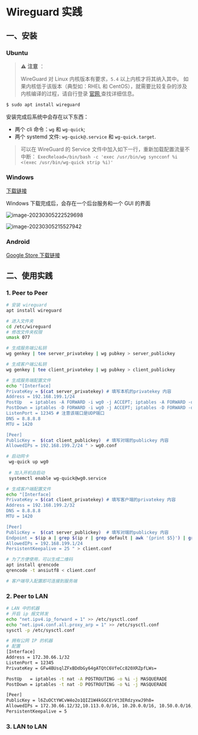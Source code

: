 # Wireguard 实践

## 一、安装

### Ubuntu

> ⚠️ **注意** ：
>
> WireGuard 对 Linux 内核版本有要求，`5.4` 以上内核才将其纳入其中。
> 如果内核低于该版本（典型如：RHEL 和 CentOS），就需要比较复杂的涉及内核编译的过程，请自行登录 [官网 ](https://www.wireguard.com/install/)查找详细信息。

```bash
$ sudo apt install wireguard
```

安装完成后系统中会存在以下东西：

- 两个 cli 命令：`wg` 和 `wg-quick`;
- 两个 systemd 文件: `wg-quick@.service` 和 `wg-quick.target`.

> 可以在 WireGuard 的 Service 文件中加入如下一行，重新加载配置流量不中断：
> `ExecReload=/bin/bash -c 'exec /usr/bin/wg syncconf %i <(exec /usr/bin/wg-quick strip %i)'`

### Windows

[下载链接](https://download.wireguard.com/windows-client/wireguard-installer.exe)

Windows 下载完成后，会存在一个后台服务和一个 GUI 的界面

![image-20230305222529698](http://blog-img-figure.oss-cn-chengdu.aliyuncs.com/img/image-20230305222529698.png)

![image-20230305215527942](http://blog-img-figure.oss-cn-chengdu.aliyuncs.com/img/image-20230305215527942.png)

### Android

[Google Store 下载链接](https://play.google.com/store/apps/details?id=com.wireguard.android)

## 二、使用实践

### 1. Peer to Peer

```bash
# 安装 wireguard
apt install wireguard

# 进入文件夹
cd /etc/wireguard
# 修改文件夹权限
umask 077

# 生成服务端公私钥
wg genkey | tee server_privatekey | wg pubkey > server_publickey

# 生成客户端公私钥
wg genkey | tee client_privatekey | wg pubkey > client_publickey

# 生成服务端配置文件
echo "[Interface]
PrivateKey = $(cat server_privatekey) # 填写本机的privatekey 内容
Address = 192.168.199.1/24
PostUp   = iptables -A FORWARD -i wg0 -j ACCEPT; iptables -A FORWARD -o $(ip r | grep default | awk '{print $5}') -j ACCEPT; iptables -t nat -A POSTROUTING -o eth0 -j MASQUERADE
PostDown = iptables -D FORWARD -i wg0 -j ACCEPT; iptables -D FORWARD -o $(ip r | grep default | awk '{print $5}') -j ACCEPT; iptables -t nat -D POSTROUTING -o eth0 -j MASQUERADE
ListenPort = 12345 # 注意该端口是UDP端口
DNS = 8.8.8.8
MTU = 1420

[Peer]
PublicKey =  $(cat client_publickey)  # 填写对端的publickey 内容
AllowedIPs = 192.168.199.2/24 " > wg0.conf

# 启动网卡
 wg-quick up wg0
 
 # 加入开机自启动
 systemctl enable wg-quick@wg0.service

# 生成客户端配置文件
echo "[Interface]
PrivateKey = $(cat client_privatekey) # 填写客户端的privatekey 内容
Address = 192.168.199.2/32
DNS = 8.8.8.8
MTU = 1420

[Peer]
PublicKey =  $(cat server_publickey)  # 填写对端的publickey 内容
Endpoint = $(ip a | grep $(ip r | grep default | awk '{print $5}') | grep inet | awk '{print $2}' | cut -d'/' -f 1):12345 # 对端地址
AllowedIPs = 192.168.199.1/24 
PersistentKeepalive = 25 " > client.conf

# 为了方便使用，可以生成二维码
apt install qrencode
qrencode -t ansiutf8 < client.conf

# 客户端导入配置即可连接到服务端
```

### 2. Peer to LAN

```bash
# LAN 中的机器
# 开启 ip 报文转发
echo "net.ipv4.ip_forward = 1" >> /etc/sysctl.conf
echo "net.ipv4.conf.all.proxy_arp = 1" >> /etc/sysctl.conf
sysctl -p /etc/sysctl.conf


```

```bash
# 拥有公网 IP 的机器
# 配置
[Interface]
Address = 172.30.66.1/32
ListenPort = 12345
PrivateKey = GFw4BUsqlZFxBDdbGy64gATQtC6VfeCc820XRZpfLWs=

PostUp   = iptables -t nat -A POSTROUTING -o %i -j MASQUERADE
PostDown = iptables -t nat -D POSTROUTING -o %i -j MASQUERADE

[Peer]
PublicKey = l6ZuOCtYWCvW4o2o1QIZ1W4kGGCErVt3ERdzyxwJ9h8=
AllowedIPs = 172.30.66.12/32,10.113.0.0/16, 10.20.0.0/16, 10.50.0.0/16, 192.168.80.0/24, 192.168.3.0/24, 192.168.8.0/24, 192.168.10.0/24, 192.168.12.0/24, 192.168.24.0/24, 192.168.25.0/24, 192.168.26.0/24, 192.168.27.0/24, 192.168.30.0/24, 192.168.32.0/24
PersistentKeepalive = 5
```



### 3. LAN to LAN

